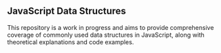 ## JavaScript Data Structures

This repository is a work in progress and aims to provide comprehensive coverage of commonly used data structures in JavaScript, along with theoretical explanations and code examples.
